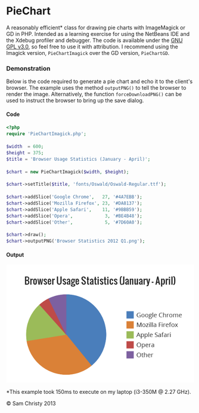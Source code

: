 PieChart
========

A reasonably efficient* class for drawing pie charts with ImageMagick or GD in PHP. Intended as a 
learning exercise for using the NetBeans IDE and the Xdebug profiler and debugger. The code is 
available under the [GNU GPL v3.0](http://www.gnu.org/licenses/gpl-3.0.html), so feel free to use it
with attribution. I recommend using the Imagick version, `PieChartImagick` over the GD version,
 `PieChartGD`.

### Demonstration ###
Below is the code required to generate a pie chart and echo it to the client's browser. The example 
uses the method `outputPNG()` to tell the browser to render the image. Alternatively, the function 
`forceDownloadPNG()` can be used to instruct the browser to bring up the save dialog.

#### Code ####
````php
<?php
require 'PieChartImagick.php';

$width  = 600;
$height = 375;
$title = 'Browser Usage Statistics (January - April)';
 
$chart = new PieChartImagick($width, $height);

$chart->setTitle($title, 'fonts/Oswald/Oswald-Regular.ttf');

$chart->addSlice('Google Chrome',   27, '#4A7EBB');
$chart->addSlice('Mozilla Firefox', 23, '#DA8137');
$chart->addSlice('Apple Safari',    11, '#9BBB59');
$chart->addSlice('Opera',            3, '#BE4B48');
$chart->addSlice('Other',            5, '#7D60A0');

$chart->draw();
$chart->outputPNG('Browser Statistics 2012 Q1.png');
````
#### Output ####
![Pie Chart](example.png)

*This example took 150ms to execute on my laptop (i3-350M @ 2.27 GHz).

© Sam Christy 2013